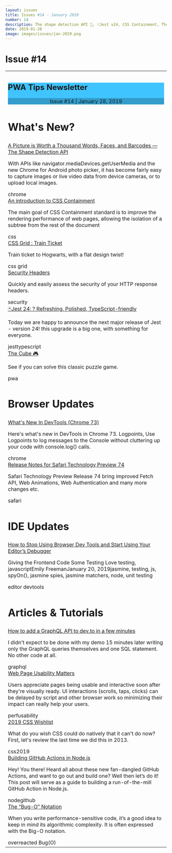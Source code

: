 ```yaml
---
layout: issues
title: Issues #14 - January 2019
number: 14
description: The shape detection API 🤩, 🃏Jest v24, CSS Containment, The Bug-O Notation 🐞
date: 2019-01-26
image: images/issues/jan-2019.png
---
```


<h1 class="title">Issue #14</h1>

<center>
	<table align="center" border="0" cellspacing="0" width="100%" height="100%" cellpadding="0" class="table">
		<tbody>
			<tr>
				<td>
					<div class="table__banner" style="background: #40c4ff">
						<h2>PWA Tips Newsletter</h2>
						<div class="table__banner-bottom" style="background: #339dcc">
							<center>Issue #14 <span> | </span> January 28, 2019</center>
						</div>
					</div>
				</td>
			</tr>
			<tr>
				<td><h1>What's New?</h1></td>
			</tr>
			<tr>
				<td>
					<div class="table__container">
						<div class="table__content">
							<a href="https://developers.google.com/web/updates/2019/01/shape-detection" target="_blank"
								>A Picture is Worth a Thousand Words, Faces, and Barcodes — The Shape Detection API</a
							>
							<p>
								With APIs like navigator.mediaDevices.getUserMedia and the new Chrome for Android photo picker, it has become fairly easy to capture images or live video data from device cameras, or to upload local images.
							</p>
							<span class="tag chrome">chrome</span>
						</div>
					</div>
					<div class="table__container">
						<div class="table__content">
							<a href="https://blogs.igalia.com/mrego/2019/01/11/an-introduction-to-css-containment/" target="_blank"
								>An introduction to CSS Containment</a
							>
							<p>
								The main goal of CSS Containment standard is to improve the rendering performance of web pages, allowing the isolation of a
								subtree from the rest of the document
							</p>
							<span class="tag css">css</span>
						</div>
					</div>
					<div class="table__container">
						<div class="table__content">
							<a href="https://codepen.io/oliviale/details/MZZYyO" target="_blank">CSS Grid : Train Ticket</a>
							<p>Train ticket to Hogwarts, with a flat design twist!</p>
							<span class="tag css grid">css grid</span>
						</div>
					</div>
					<div class="table__container">
						<div class="table__content">
							<a href="https://securityheaders.com/" target="_blank">Security Headers</a>
							<p>
								Quickly and easily assess the security of your HTTP response headers.
							</p>
							<span class="tag security">security</span>
						</div>
					</div>
					<div class="table__container">
						<div class="table__content">
							<a href="https://jestjs.io/blog/2019/01/25/jest-24-refreshing-polished-typescript-friendly" target="_blank"
								>🃏Jest 24: ? Refreshing, Polished, TypeScript-friendly</a
							>
							<p>
								Today we are happy to announce the next major release of Jest - version 24! this upgrade is a big one, with something for everyone.
							</p>
							<span class="tag jest">jest</span><span class="tag typescript">typescript</span>
						</div>
					</div>
					<div class="table__container">
						<div class="table__content">
							<a href="https://bsehovac.github.io/the-cube/" target="_blank"
								>The Cube 🎮 </a
							>
							<p>
								See if you can solve this classic puzzle game.
							</p>
							<span class="tag pwa">pwa</span>
						</div>
					</div>
				</td>
			</tr>
			<tr>
				<td><h1>Browser Updates</h1></td>
			</tr>
			<tr>
				<td>
					<div class="table__container">
						<div class="table__content">
							<a href="https://developers.google.com/web/updates/2019/01/devtools" target="_blank">What's New In DevTools (Chrome 73)</a>
							<p>
								Here's what's new in DevTools in Chrome 73. Logpoints, Use Logpoints to log messages to the Console without cluttering up your code with console.log() calls.
							</p>
							<span class="tag chrome">chrome</span>
						</div>
					</div>
					<div class="table__container">
						<div class="table__content">
							<a href="https://webkit.org/blog/8566/release-notes-for-safari-technology-preview-74/" target="_blank"
								>Release Notes for Safari Technology Preview 74</a
							>
							<p>Safari Technology Preview Release 74 bring improved Fetch API, Web Animations, Web Authentication and many more changes etc.</p>
							<span class="tag safari">safari</span>
						</div>
					</div>
				</td>
			</tr>
			<tr>
				<td><h1>IDE Updates</h1></td>
			</tr>
			<tr>
				<td>
					<div class="table__container">
						<div class="table__content">
							<a
								href="https://www.javascriptjanuary.com/blog/how-to-stop-using-browser-devtools-and-start-using-your-editors-debugger"
								target="_blank"
								>How to Stop Using Browser Dev Tools and Start Using Your Editor’s Debugger</a
							>
							<p>
								Giving the Frontend Code Some Testing Love testing, javascriptEmily FreemanJanuary 20, 2019jasmine, testing, js, spyOn(),
								jasmine spies, jasmine matchers, node, unit testing
							</p>
							<span class="tag editor">editor</span>
							<span class="tag devtools">devtools</span>
						</div>
					</div>
				</td>
			</tr>
			<tr>
				<td><h1>Articles &amp; Tutorials</h1></td>
			</tr>
			<tr>
				<td>
					<div class="table__container">
						<div class="table__content">
							<a href="https://dev.to/rhymes/how-to-add-a-graphql-api-to-devto-in-a-few-minutes-10a9" target="_blank"
								>How to add a GraphQL API to dev.to in a few minutes</a
							>
							<p>
								I didn't expect to be done with my demo 15 minutes later writing only the GraphQL queries themselves and one SQL statement.
								No other code at all.
							</p>
							<span class="tag graphql">graphql</span>
						</div>
					</div>
					<div class="table__container">
						<div class="table__content">
							<a href="https://dev.to/addyosmani/web-page-usability-matters-3aok" target="_blank">Web Page Usability Matters</a>
							<p>
								Users appreciate pages being usable and interactive soon after they're visually ready. UI interactions (scrolls, taps,
								clicks) can be delayed by script and other browser work so minimizing their impact can really help your users.
							</p>
							<span class="tag perf">perf</span><span class="tag usability">usability</span>
						</div>
					</div>
					<div class="table__container">
						<div class="table__content">
							<a href="https://css-tricks.com/2019-css-wishlist/" target="_blank">2019 CSS Wishlist</a>
							<p>
								What do you wish CSS could do natively that it can't do now? First, let's review the last time we did this in 2013.
							</p>
							<span class="tag css">css</span><span class="tag 2019">2019</span>
						</div>
					</div>
					<div class="table__container">
						<div class="table__content">
							<a href="https://jasonet.co/posts/building-github-actions-in-node/" target="_blank">Building GitHub Actions in Node.js</a>
							<p>
								Hey! You there! Heard all about these new fan-dangled GitHub Actions, and want to go out and build one? Well then let’s do
								it! This post will serve as a guide to building a run-of-the-mill GitHub Action in Node.js.
							</p>
							<span class="tag node">node</span><span class="tag github">github</span>
						</div>
					</div>
					<div class="table__container">
						<div class="table__content">
							<a href="https://overreacted.io/the-bug-o-notation/" target="_blank">The “Bug-O” Notation</a>
							<p>
								When you write performance-sensitive code, it’s a good idea to keep in mind its algorithmic complexity. It is often
								expressed with the Big-O notation.
							</p>
							<span class="tag overreacted">overreacted</span>
							<span class="tag Bug(O)">Bug(O)</span>
						</div>
					</div>
				</td>
			</tr>
		</tbody>
	</table>
</center>
